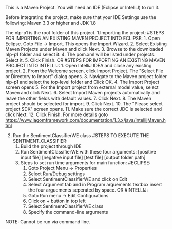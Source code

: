 This is a Maven Project. You will need an IDE (Eclipse or IntelliJ) to run it.

Before integrating the project, make sure that your IDE Settings use the following:
Maven 3.3 or higher and JDK 1.8

The nlp-p1 is the root folder of this project. 
1.Importing the project:
	#STEPS FOR IMPORTING AN EXISTING MAVEN PROJECT INTO ECLIPSE:
	1. Open Eclipse. Goto File -> Import. This opens the Import Wizard.
	2. Select Existing Maven Projects under Maven and click Next.
	3. Browse to the downloaded nlp-p1 folder and select it.
	4. The pom.xml will be listed under projects. Select it.
	5. Click Finish.
OR
	#STEPS FOR IMPORTING AN EXISTING MAVEN PROJECT INTO INTELLIJ:
	1. Open IntelliJ IDEA and close any existing project.
	2. From the Welcome screen, click Import Project. The "Select File or Directory to Import" dialog opens.
	3. Navigate to the Maven project folder nlp-p1 and select the top-level folder and Click OK.
	4. The Import Project screen opens
	5. For the Import project from external model value, select Maven and click Next.
	6. Select Import Maven projects automatically and leave the other fields with default values.
	7. Click Next.
	8. The Maven project should be selected for import.
	9. Click Next.
	10. The "Please select project SDK" screen opens.
	11. Make sure the correct JDC is selected and click Next.
	12. Click Finish.
	For more details goto https://www.lagomframework.com/documentation/1.3.x/java/IntellijMaven.html

2. Run the SentimentClassifierWE class
	#STEPS TO EXECUTE THE SENTIMENT_CLASSIFIER:
	1. Build the project through IDE
	2. Run SentimentClassifierWE with these four arguments: [positive input file] [negative input file] [test file] [output folder path] 
	3. Steps to set run time arguments for main function:
		#ECLIPSE:
		1. Goto Project Menu -> Properties
		2. Select Run/Debug settings
		3. Select SentimentClassifierWE and click on Edit
		4. Select Argument tab and in Program arguements textbox insert the four arguements seperated by space.
	OR
		#INTELLIJ:
		1. Goto Run menu -> Edit Configurations
		2. Click on + button in top left
		3. Select SentimentClassifierWE class 
		4. Specify the command-line arguments

NOTE: Cannot be run via command line.


